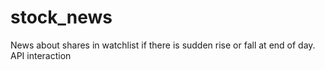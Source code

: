 # stock_news
News about shares in watchlist if there is sudden rise or fall at end of day. API interaction

